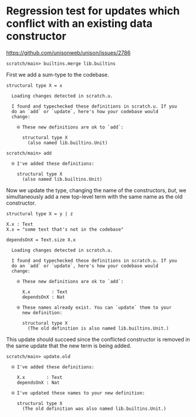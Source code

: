 # Regression test for updates which conflict with an existing data constructor

https://github.com/unisonweb/unison/issues/2786

``` ucm :hide
scratch/main> builtins.merge lib.builtins
```

First we add a sum-type to the codebase.

``` unison
structural type X = x
```

``` ucm :added-by-ucm
  Loading changes detected in scratch.u.

  I found and typechecked these definitions in scratch.u. If you
  do an `add` or `update`, here's how your codebase would
  change:

    ⍟ These new definitions are ok to `add`:
    
      structural type X
        (also named lib.builtins.Unit)
```

``` ucm
scratch/main> add

  ⍟ I've added these definitions:

    structural type X
      (also named lib.builtins.Unit)
```

Now we update the type, changing the name of the constructors, *but*, we simultaneously
add a new top-level term with the same name as the old constructor.

``` unison
structural type X = y | z

X.x : Text
X.x = "some text that's not in the codebase"

dependsOnX = Text.size X.x
```

``` ucm :added-by-ucm
  Loading changes detected in scratch.u.

  I found and typechecked these definitions in scratch.u. If you
  do an `add` or `update`, here's how your codebase would
  change:

    ⍟ These new definitions are ok to `add`:
    
      X.x        : Text
      dependsOnX : Nat
    
    ⍟ These names already exist. You can `update` them to your
      new definition:
    
      structural type X
        (The old definition is also named lib.builtins.Unit.)
```

This update should succeed since the conflicted constructor
is removed in the same update that the new term is being added.

``` ucm
scratch/main> update.old

  ⍟ I've added these definitions:

    X.x        : Text
    dependsOnX : Nat

  ⍟ I've updated these names to your new definition:

    structural type X
      (The old definition was also named lib.builtins.Unit.)
```
